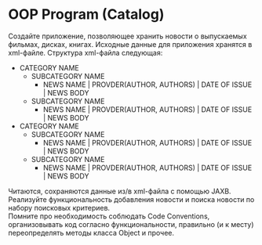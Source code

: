 # OOP Program (Catalog)
Создайте приложение, позволяющее хранить новости о выпускаемых фильмах, дисках, книгах. Исходные данные для приложения
хранятся в xml-файле. Структура xml-файла следующая:

- CATEGORY NAME
	- SUBCATEGORY NAME
		- NEWS NAME | PROVDER(AUTHOR, AUTHORS) | DATE OF ISSUE | NEWS BODY
	- SUBCATEGORY NAME
    	- NEWS NAME | PROVDER(AUTHOR, AUTHORS) | DATE OF ISSUE | NEWS BODY
- CATEGORY NAME
	- SUBCATEGORY NAME
		- NEWS NAME | PROVDER(AUTHOR, AUTHORS) | DATE OF ISSUE | NEWS BODY
	- SUBCATEGORY NAME
    	- NEWS NAME | PROVDER(AUTHOR, AUTHORS) | DATE OF ISSUE | NEWS BODY
    	  	
    	  	
Читаются, сохраняются данные из/в xml-файла с помощью JAXB. \
Реализуйте функциональность добавления новости и поиска новости по набору поисковых критериев. \
Помните про необходимость соблюдать Code Conventions, организовывать код согласно функциональности, правильно (и к 
месту) переопределять методы класса Object и прочее.